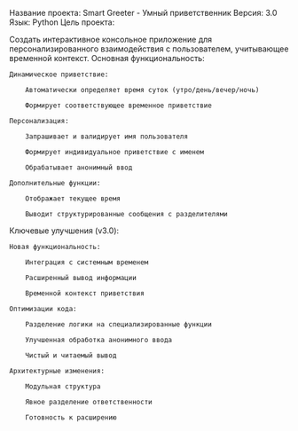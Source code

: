 Название проекта: Smart Greeter - Умный приветственник
Версия: 3.0
Язык: Python 
Цель проекта:

Создать интерактивное консольное приложение для персонализированного взаимодействия с пользователем, учитывающее временной контекст.
Основная функциональность:

    Динамическое приветствие:

        Автоматически определяет время суток (утро/день/вечер/ночь)

        Формирует соответствующее временное приветствие

    Персонализация:

        Запрашивает и валидирует имя пользователя

        Формирует индивидуальное приветствие с именем

        Обрабатывает анонимный ввод

    Дополнительные функции:

        Отображает текущее время

        Выводит структурированные сообщения с разделителями

Ключевые улучшения (v3.0):

    Новая функциональность:

        Интеграция с системным временем

        Расширенный вывод информации

        Временной контекст приветствия

    Оптимизации кода:

        Разделение логики на специализированные функции

        Улучшенная обработка анонимного ввода

        Чистый и читаемый вывод

    Архитектурные изменения:

        Модульная структура

        Явное разделение ответственности

        Готовность к расширению